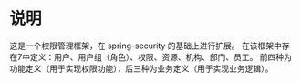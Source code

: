 # 说明
这是一个权限管理框架，在 spring-security 的基础上进行扩展。
在该框架中存在7中定义：用户、用户组（角色）、权限、资源、机构、部门、员工。
前四种为功能定义（用于实现权限功能），后三种为业务定义（用于实现业务逻辑）。